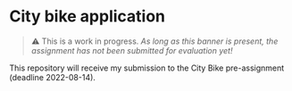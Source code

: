 # City bike application

> :warning: This is a work in progress. _As long as this banner is present, 
the assignment has not been submitted for evaluation yet!_

This repository will receive my submission to the City Bike pre-assignment
(deadline 2022-08-14). 
<!-- (see https://github.com/solita/dev-academy-2022-fall-exercise ) -->

